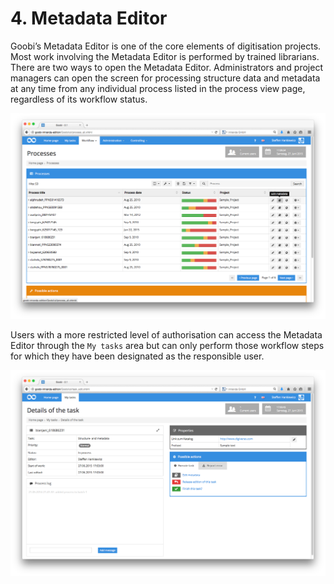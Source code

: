 # 4. Metadata Editor

Goobi’s Metadata Editor is one of the core elements of digitisation projects. Most work involving the Metadata Editor is performed by trained librarians. There are two ways to open the Metadata Editor. Administrators and project managers can open the screen for processing structure data and metadata at any time from any individual process listed in the process view page, regardless of its workflow status.

![Metadata Editor &#x2013; accessible for any process in Goobi regardless of the current workflow status](../../.gitbook/assets/35e.png)

Users with a more restricted level of authorisation can access the Metadata Editor through the `My tasks` area but can only perform those workflow steps for which they have been designated as the responsible user.

![Metadata Editor &#x2013; accessible to authorised users from the &#x2018;My tasks&#x2019; area](../../.gitbook/assets/36e.png)

